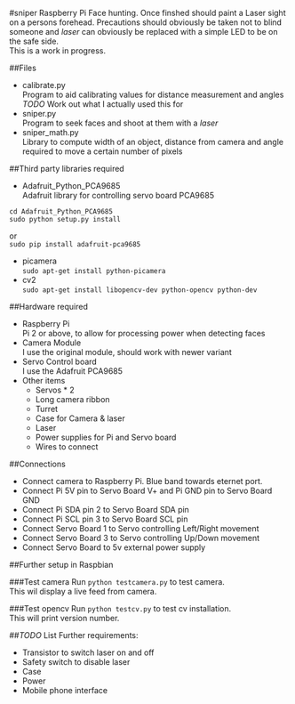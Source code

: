 #sniper
Raspberry Pi Face hunting.  Once finshed should paint a Laser sight on a persons forehead.  Precautions should obviously be taken not to blind someone and *laser* can obviously be replaced with a simple LED to be on the safe side.  
This is a work in progress.

##Files
* calibrate.py  
Program to aid calibrating values for distance measurement and angles *TODO* Work out what I actually used this for
* sniper.py  
Program to seek faces and shoot at them with a *laser*
* sniper_math.py  
Library to compute width of an object, distance from camera and angle required to move a certain number of pixels

##Third party libraries required
* Adafruit_Python_PCA9685  
Adafruit library for controlling servo board PCA9685
```git clone https://github.com/adafruit/Adafruit_Python_PCA9685
cd Adafruit_Python_PCA9685
sudo python setup.py install
```
or  
`sudo pip install adafruit-pca9685`
* picamera  
`sudo apt-get install python-picamera`
* cv2  
`sudo apt-get install libopencv-dev python-opencv python-dev`

##Hardware required
* Raspberry Pi  
Pi 2 or above, to allow for processing power when detecting faces
* Camera Module  
I use the original module, should work with newer variant
* Servo Control board  
I use the Adafruit PCA9685
* Other items
	* Servos * 2
	* Long camera ribbon
	* Turret
	* Case for Camera & laser
	* Laser
	* Power supplies for Pi and Servo board
	* Wires to connect

##Connections
* Connect camera to Raspberry Pi. Blue band towards eternet port.
* Connect Pi 5V pin to Servo Board V+ and Pi GND pin to Servo Board GND
* Connect Pi SDA pin 2 to Servo Board SDA pin
* Connect Pi SCL pin 3 to Servo Board SCL pin
* Connect Servo Board 1 to Servo controlling Left/Right movement
* Connect Servo Board 3 to Servo controlling Up/Down movement
* Connect Servo Board to 5v external power supply

##Further setup in Raspbian

###Test camera
Run `python testcamera.py` to test camera.  
This wil display a live feed from camera.

###Test opencv
Run `python testcv.py` to test cv installation.  
This will print version number.

##*TODO* List
Further requirements:

* Transistor to switch laser on and off
* Safety switch to disable laser
* Case
* Power
* Mobile phone interface

